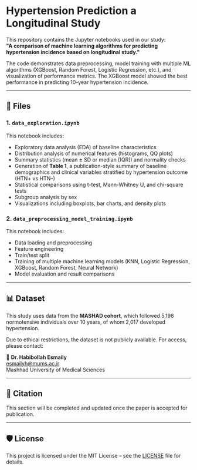 # Hypertension Prediction a Longitudinal Study 

This repository contains the Jupyter notebooks used in our study:  
**"A comparison of machine learning algorithms for predicting hypertension incidence based on longitudinal study."**

The code demonstrates data preprocessing, model training with multiple ML algorithms (XGBoost, Random Forest, Logistic Regression, etc.), and visualization of performance metrics. The XGBoost model showed the best performance in predicting 10-year hypertension incidence.

---

## 📁 Files

### 1. `data_exploration.ipynb`

This notebook includes:
- Exploratory data analysis (EDA) of baseline characteristics
- Distribution analysis of numerical features (histograms, QQ plots)
- Summary statistics (mean ± SD or median [IQR]) and normality checks
- Generation of **Table 1**, a publication-style summary of baseline demographics and clinical variables stratified by hypertension outcome (HTN+ vs HTN–)
- Statistical comparisons using t-test, Mann-Whitney U, and chi-square tests
- Subgroup analysis by sex
- Visualizations including boxplots, bar charts, and density plots

### 2. `data_preprocessing_model_training.ipynb`

This notebook includes:
- Data loading and preprocessing
- Feature engineering
- Train/test split
- Training of multiple machine learning models (KNN, Logistic Regression, XGBoost, Random Forest, Neural Network)
- Model evaluation and result comparisons


---

## 📊 Dataset

This study uses data from the **MASHAD cohort**, which followed 5,198 normotensive individuals over 10 years, of whom 2,017 developed hypertension.

Due to ethical restrictions, the dataset is not publicly available. For access, please contact:

📧 **Dr. Habibollah Esmaily**  
[esmailyh@mums.ac.ir](mailto:esmailyh@mums.ac.ir)  
Mashhad University of Medical Sciences

---

## 📝 Citation

This section will be completed and updated once the paper is accepted for publication.

---

## 🛡️ License

This project is licensed under the MIT License – see the [LICENSE](LICENSE) file for details.
